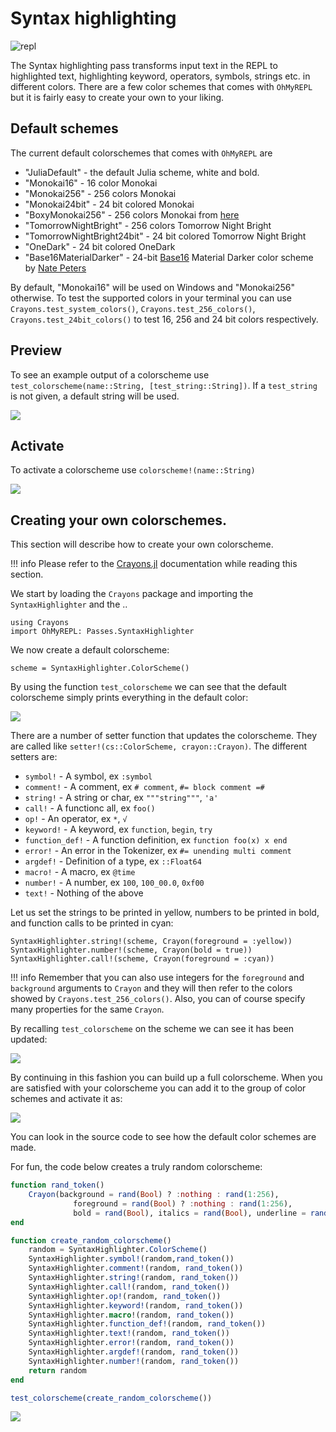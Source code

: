 # Syntax highlighting

![repl](https://i.imgur.com/wtR0ASD.png)

The Syntax highlighting pass transforms input text in the REPL to highlighted text, highlighting keyword, operators, symbols, strings etc. in different colors. There are a few color schemes that comes with `OhMyREPL` but it is fairly easy to create your own to your liking.

## Default schemes

The current default colorschemes that comes with `OhMyREPL` are

* "JuliaDefault" - the default Julia scheme, white and bold.
* "Monokai16" - 16 color Monokai
* "Monokai256" - 256 colors Monokai
* "Monokai24bit" - 24 bit colored Monokai
* "BoxyMonokai256" - 256 colors Monokai from [here](https://github.com/oivva/st-boxy)
* "TomorrowNightBright" - 256 colors Tomorrow Night Bright
* "TomorrowNightBright24bit" - 24 bit colored Tomorrow Night Bright
* "OneDark" - 24 bit colored OneDark
* "Base16MaterialDarker" - 24-bit [Base16](https://github.com/chriskempson/base16) Material Darker color scheme by [Nate Peters](https://github.com/ntpeters/base16-materialtheme-scheme)

 By default, "Monokai16" will be used on Windows and "Monokai256" otherwise. To test the supported colors in your terminal you can use `Crayons.test_system_colors()`, `Crayons.test_256_colors()`, `Crayons.test_24bit_colors()` to test 16, 256 and 24 bit colors respectively.

## Preview

To see an example output of a colorscheme use `test_colorscheme(name::String, [test_string::String])`. If a `test_string` is not given, a default string will be used.

![](test_colorscheme.png)

## Activate

To activate a colorscheme use `colorscheme!(name::String)`

![](activate_colorscheme.png)

## Creating your own colorschemes.

This section will describe how to create your own colorscheme.

!!! info
    Please refer to the [Crayons.jl](https://github.com/KristofferC/Crayons.jl) documentation while reading this section.

We start by loading the `Crayons` package and importing the `SyntaxHighlighter` and the ..

```
using Crayons
import OhMyREPL: Passes.SyntaxHighlighter
```

We now create a default colorscheme:

```
scheme = SyntaxHighlighter.ColorScheme()
```

By using the function `test_colorscheme` we can see that the default colorscheme simply prints everything in the default color:

![](default_colorscheme.png)

There are a number of setter function that updates the colorscheme. They are called like `setter!(cs::ColorScheme, crayon::Crayon)`. The different setters are:

* `symbol!` - A symbol, ex `:symbol`
* `comment!` - A comment, ex `# comment`, `#= block comment =#`
* `string!` - A string or char, ex `"""string"""`, `'a'`
* `call!` - A functionc all, ex `foo()`
* `op!` - An operator, ex `*`, `√`
* `keyword!` - A keyword, ex `function`, `begin`, `try`
* `function_def!` - A function definition, ex `function foo(x) x end`
* `error!` - An error in the Tokenizer, ex `#= unending multi comment`
* `argdef!` - Definition of a type, ex `::Float64`
* `macro!` - A macro, ex `@time`
* `number!` - A number, ex `100`, `100_00.0`, `0xf00`
* `text!` - Nothing of the above

Let us set the strings to be printed in yellow, numbers to be printed in bold, and function calls to be printed in cyan:

```
SyntaxHighlighter.string!(scheme, Crayon(foreground = :yellow))
SyntaxHighlighter.number!(scheme, Crayon(bold = true))
SyntaxHighlighter.call!(scheme, Crayon(foreground = :cyan))
```

!!! info
    Remember that you can also use integers for the `foreground` and `background` arguments to `Crayon` and they will then refer to the colors showed by `Crayons.test_256_colors()`. Also, you can of course specify many properties for the same `Crayon`.

By recalling `test_colorscheme` on the scheme we can see it has been updated:

![](updated_scheme.png)

By continuing in this fashion you can build up a full colorscheme. When you are satisfied with your colorscheme you can add it to the group of color schemes and activate it as:

![](activate_custom_scheme.png)

You can look in the source code to see how the default color schemes are made.

For fun, the code below creates a truly random colorscheme:

```jl
function rand_token()
    Crayon(background = rand(Bool) ? :nothing : rand(1:256),
              foreground = rand(Bool) ? :nothing : rand(1:256),
              bold = rand(Bool), italics = rand(Bool), underline = rand(Bool))
end

function create_random_colorscheme()
    random = SyntaxHighlighter.ColorScheme()
    SyntaxHighlighter.symbol!(random,rand_token())
    SyntaxHighlighter.comment!(random, rand_token())
    SyntaxHighlighter.string!(random, rand_token())
    SyntaxHighlighter.call!(random, rand_token())
    SyntaxHighlighter.op!(random, rand_token())
    SyntaxHighlighter.keyword!(random, rand_token())
    SyntaxHighlighter.macro!(random, rand_token())
    SyntaxHighlighter.function_def!(random, rand_token())
    SyntaxHighlighter.text!(random, rand_token())
    SyntaxHighlighter.error!(random, rand_token())
    SyntaxHighlighter.argdef!(random, rand_token())
    SyntaxHighlighter.number!(random, rand_token())
    return random
end

test_colorscheme(create_random_colorscheme())
```

![](random_scheme.png)
